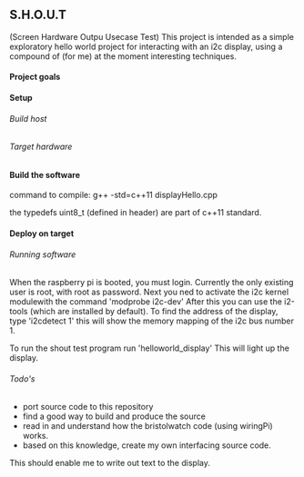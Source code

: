 
## S.H.O.U.T
(Screen Hardware Outpu Usecase Test)
This project is intended as a simple exploratory hello world project for interacting with an i2c display, using a compound of (for me) at the moment interesting techniques.


#### Project goals
 


#### Setup

###### Build host

###### Target hardware

#### Build the software
command to compile:
g++ -std=c++11 displayHello.cpp

the typedefs uint8_t (defined in <cstdint> header) are part of c++11 standard.


#### Deploy on target

###### Running software
When the raspberry pi is booted, you must login. Currently the only existing user is root, with root as password. Next you ned to activate the i2c kernel modulewith the command 'modprobe i2c-dev'
After this you can use the i2-tools (which are installed by default).
To find the address of the display, type
'i2cdetect 1' this will show the memory mapping of the i2c bus number 1.

To run the shout test program run 'helloworld_display'
This will light up the display.
 

###### Todo's
- port source code to this repository
- find a good way to build and produce the source
- read in and understand how the bristolwatch code (using wiringPi) works.
- based on this knowledge, create my own interfacing source code.

This should enable me to write out text to the display.